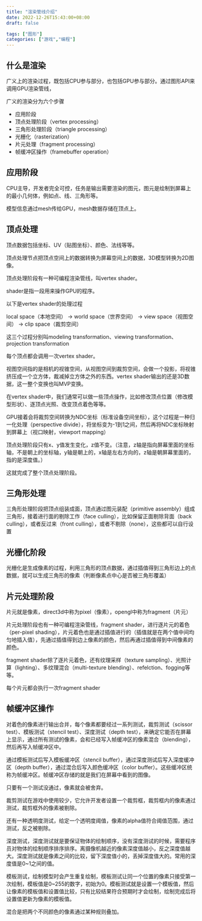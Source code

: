 ```yaml
---
title: "渲染管线介绍"
date: 2022-12-26T15:43:00+08:00
draft: false

tags: ["图形"]
categories: ["游戏","编程"]
---
```


## 什么是渲染

广义上的渲染过程，既包括CPU参与部分，也包括GPU参与部分。通过图形API来调用GPU渲染管线，

广义的渲染分为六个步骤

- 应用阶段
- 顶点处理阶段（vertex processing）
- 三角形处理阶段（triangle processing）
- 光栅化（rasterization）
- 片元处理（fragment processing）
- 帧缓冲区操作（framebuffer operation）

## 应用阶段

CPU主导，开发者完全可控，任务是输出需要渲染的图元，图元是绘制到屏幕上的最小几何体，例如点、线、三角形等。

模型信息通过mesh传给GPU，mesh数据存储在顶点上。

## 顶点处理

顶点数据包括坐标、UV（贴图坐标）、颜色、法线等等。

顶点处理节点把顶点空间上的数据转换为屏幕空间上的数据，3D模型转换为2D图像。

顶点处理阶段有一种可编程渲染管线，叫vertex shader。

shader是指一段用来操作GPU的程序。

以下是vertex shader的处理过程

local space（本地空间） -> world space（世界空间） -> view space（视图空间） -> clip space（裁剪空间）

这三个过程分别叫modeling transformation、viewing transformation、projection transformation

每个顶点都会调用一次vertex shader。

视图空间指的是相机的视锥空间，从视图空间到裁剪空间，会做一个投影，将视锥挤压成一个立方体，裁减掉立方体之外的东西。vertex shader输出的还是3D数据，这一整个变换也叫MVP变换。

在vertex shader中，我们通常可以做一些顶点操作，比如修改顶点位置（修改模型形状）、逐顶点光照、改变顶点着色等等。

GPU接着会将裁剪空间转换为NDC坐标（标准设备空间坐标），这个过程是一种归一化处理（perspective divide），将坐标变为-1到1之间，然后再将NDC坐标映射到屏幕上（视口映射，viewport mapping）

顶点处理阶段只有x、y值发生变化，z值不变。（注意，z轴是指向屏幕里面的坐标轴，不是朝上的坐标轴，y轴是朝上的，x轴是左右方向的，z轴是朝屏幕里面的，指的是深度值。）

这就完成了整个顶点处理阶段。

## 三角形处理

三角形处理阶段把顶点组装成面，顶点通过图元装配（primitive assembly）组成三角形，接着进行面的剔除工作（face culling），比如保留正面剔除背面（back culling），或者反过来（front culling），或者不剔除（none），这些都可以自行设置

## 光栅化阶段

光栅化是生成像素的过程，利用三角形的顶点数据，通过插值得到三角形边上的点数据，就可以生成三角形的像素（判断像素点中心是否被三角形覆盖）

## 片元处理阶段

片元就是像素，direct3d中称为pixel（像素），opengl中称为fragment（片元）

片元处理阶段也有一种可编程渲染管线，fragment shader，进行逐片元的着色（per-pixel shading），片元着色也是通过插值进行的（插值就是在两个值中间均匀地插入值），先通过插值得到边上像素的颜色，然后再通过插值得到中间像素的颜色。

fragment shader除了逐片元着色，还有纹理采样（texture sampling）、光照计算（lighting）、多纹理混合（multi-texture blending）、refelction、fogging等等。

每个片元都会执行一次fragment shader

## 帧缓冲区操作

对着色的像素进行输出合并，每个像素都要经过一系列测试，裁剪测试（scissor test）、模板测试（stencil test）、深度测试（depth test），来确定它能否在屏幕上显示，通过所有测试的像素，会和已经写入帧缓冲区的像素混合（blending），然后再写入帧缓冲区中。

通过模板测试后写入模板缓冲区（stencil buffer），通过深度测试后写入深度缓冲区（depth buffer），通过混合后写入颜色缓冲区（color buffer）。这些缓冲区统称为帧缓冲区。帧缓冲区存储的就是我们在屏幕中看到的图像。

只要有一个测试没通过，像素就会被舍弃。

裁剪测试在游戏中使用较少，它允许开发者设置一个裁剪框，裁剪框内的像素通过测试，裁剪框外的像素被剔除。

还有一种透明度测试，给定一个透明度阈值，像素的alpha值符合阈值范围，通过测试，反之被剔除。

深度测试，深度测试就是要保证物体的绘制顺序，没有深度测试的时候，需要程序员对物体的绘制顺序排序排序。离摄像机越近的像素深度值越小，反之深度值越大。深度测试就是像素之间的比较，留下深度值小的，丢掉深度值大的。常用的深度值是0~1之间的值。

模板测试，绘制模型时会产生重复绘制，模板测试让同一个位置的像素只接受第一次绘制，模板值是0~255的数字，初始为0。模板测试就是设置一个模板值，然后让像素的模板值和设置值比较，只有比较结果符合预期时才会绘制，绘制完成后将设置值更新为像素的模板值。

混合是把两个不同颜色的像素通过某种规则叠加。